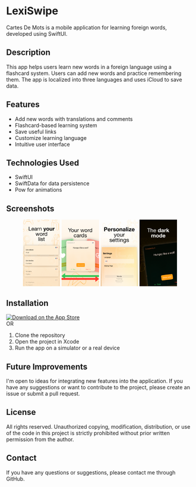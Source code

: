 # LexiSwipe

Cartes De Mots is a mobile application for learning foreign words, developed using SwiftUI.

## Description

This app helps users learn new words in a foreign language using a flashcard system. Users can add new words and practice remembering them. The app is localized into three languages and uses iCloud to save data. 

## Features

- Add new words with translations and comments
- Flashcard-based learning system
- Save useful links
- Customize learning language
- Intuitive user interface

## Technologies Used

- SwiftUI
- SwiftData for data persistence
- Pow for animations

## Screenshots

<div align="center">
  <img src="screenshots/screen1.png" width="20%" />
  <img src="screenshots/screen2.png" width="20%" /> 
  <img src="screenshots/screen3.png" width="20%" />
  <img src="screenshots/screen4.png" width="20%" />
</div>

## Installation
[![Download on the App Store](https://img.shields.io/badge/Download%20on%20the-App%20Store-blue.svg?style=flat-square&logo=apple&logoColor=white)](https://apps.apple.com/fr/app/lexiswipe/id6520391180)<br>
OR
1. Clone the repository
2. Open the project in Xcode
3. Run the app on a simulator or a real device

## Future Improvements

I'm open to ideas for integrating new features into the application. If you have any suggestions or want to contribute to the project, please create an issue or submit a pull request.

## License

All rights reserved. Unauthorized copying, modification, distribution, or use of the code in this project is strictly prohibited without prior written permission from the author.

## Contact

If you have any questions or suggestions, please contact me through GitHub.
